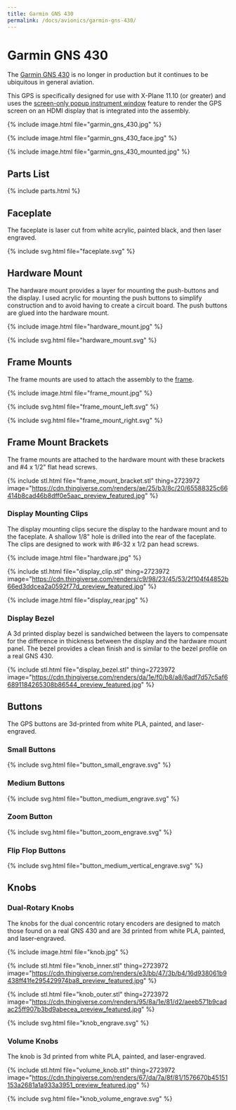 ```yaml
---
title: Garmin GNS 430
permalink: /docs/avionics/garmin-gns-430/
---
```

# Garmin GNS 430

The [Garmin GNS 430](https://buy.garmin.com/en-US/US/p/82) is no longer in production but it continues to be ubiquitous in general aviation. 

This GPS is specifically designed for use with X-Plane 11.10 (or greater) and uses the [screen-only popup instrument window](https://developer.x-plane.com/2017/09/three-lesser-known-aircraft-features-for-11-10/) feature to render the GPS screen on an HDMI display that is integrated into the assembly.

{% include image.html file="garmin_gns_430.jpg" %}

{% include image.html file="garmin_gns_430_face.jpg" %}

{% include image.html file="garmin_gns_430_mounted.jpg" %}

## Parts List

{% include parts.html %}

## Faceplate

The faceplate is laser cut from white acrylic, painted black, and then laser engraved.

{% include svg.html file="faceplate.svg" %}

## Hardware Mount

The hardware mount provides a layer for mounting the push-buttons and the display. I used acrylic for mounting the push buttons to simplify construction and to avoid having to create a circuit board. The push buttons are glued into the hardware mount.

{% include image.html file="hardware_mount.jpg" %}

{% include svg.html file="hardware_mount.svg" %}

## Frame Mounts

The frame mounts are used to attach the assembly to the [frame](/docs/frame).

{% include image.html file="frame_mount.jpg" %}

{% include svg.html file="frame_mount_left.svg" %}

{% include svg.html file="frame_mount_right.svg" %}

## Frame Mount Brackets

The frame mounts are attached to the hardware mount with these brackets and \#4 x 1/2" flat head screws.

{% include stl.html file="frame_mount_bracket.stl" thing=2723972 
   image="https://cdn.thingiverse.com/renders/ae/25/b3/8c/20/65588325c66414b8cad46b8dff0e5aac_preview_featured.jpg" %}

### Display Mounting Clips

The display mounting clips secure the display to the hardware mount and to the faceplate. A shallow 1/8" hole is drilled into the rear of the faceplate. The clips are designed to work with \#6-32 x 1/2 pan head screws.

{% include image.html file="hardware.jpg" %}

{% include stl.html file="display_clip.stl" thing=2723972 
   image="https://cdn.thingiverse.com/renders/c9/98/23/45/53/2f104f44852b66ed3ddcea2a0592f77d_preview_featured.jpg" %}

{% include image.html file="display_rear.jpg" %}

### Display Bezel

A 3d printed display bezel is sandwiched between the layers to compensate for the difference in thickness between the display and the hardware mount panel. The bezel provides a clean finish and is similar to the bezel profile on a real GNS 430.

{% include stl.html file="display_bezel.stl" thing=2723972 
   image="https://cdn.thingiverse.com/renders/da/1e/f0/b8/a8/6adf7d57c5af66891184265308b86544_preview_featured.jpg" %}

## Buttons

The GPS buttons are 3d-printed from white PLA, painted, and laser-engraved.

### Small Buttons

{% include svg.html file="button_small_engrave.svg" %}

### Medium Buttons

{% include svg.html file="button_medium_engrave.svg" %}

### Zoom Button

{% include svg.html file="button_zoom_engrave.svg" %}

### Flip Flop Buttons

{% include svg.html file="button_medium_vertical_engrave.svg" %}

## Knobs

### Dual-Rotary Knobs

The knobs for the dual concentric rotary encoders are designed to match those found on a real GNS 430 and are 3d printed from white PLA, painted, and laser-engraved.

{% include image.html file="knob.jpg" %}

{% include stl.html file="knob_inner.stl" thing=2723972 
   image="https://cdn.thingiverse.com/renders/e3/bb/47/3b/b4/16d938061b9438ff41fe295429974ba8_preview_featured.jpg" %}

{% include stl.html file="knob_outer.stl" thing=2723972 
   image="https://cdn.thingiverse.com/renders/95/8a/1e/81/d2/aeeb571b9cadac25ff907b3bd9abecea_preview_featured.jpg" %}

{% include svg.html file="knob_engrave.svg" %}

### Volume Knobs

The knob is 3d printed from white PLA, painted, and laser-engraved.

{% include stl.html file="volume_knob.stl" thing=2723972 
   image="https://cdn.thingiverse.com/renders/67/da/7a/8f/81/1576670b45151153a2681a1a933a3951_preview_featured.jpg" %}

{% include svg.html file="knob_volume_engrave.svg" %}
